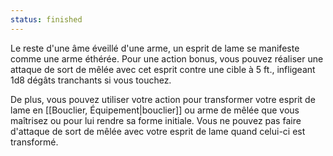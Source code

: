 ```yaml
---
status: finished
---
```

Le reste d'une âme éveillé d'une arme, un esprit de lame se manifeste comme une arme éthérée. Pour une action bonus, vous pouvez réaliser une attaque de sort de mêlée avec cet esprit contre une cible à 5 ft., infligeant 1d8 dégâts tranchants si vous touchez.

De plus, vous pouvez utiliser votre action pour transformer votre esprit de lame en [[Bouclier, Équipement|bouclier]] ou arme de mêlée que vous maîtrisez ou pour lui rendre sa forme initiale. Vous ne pouvez pas faire d'attaque de sort de mêlée avec votre esprit de lame quand celui-ci est transformé.
